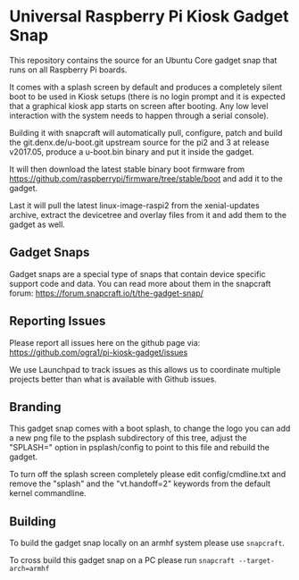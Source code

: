 # Universal Raspberry Pi Kiosk Gadget Snap

This repository contains the source for an Ubuntu Core gadget snap that runs
on all Raspberry Pi boards.

It comes with a splash screen by default and produces a completely
silent boot to be used in Kiosk setups (there is no login prompt and it is expected
that a graphical kiosk app starts on screen after booting. Any low level interaction
with the system needs to happen through a serial console).

Building it with snapcraft will automatically pull, configure, patch and build
the git.denx.de/u-boot.git upstream source for the pi2 and 3 at release v2017.05,
produce a u-boot.bin binary and put it inside the gadget.

It will then download the latest stable binary boot firmware
from https://github.com/raspberrypi/firmware/tree/stable/boot and add it to the gadget.

Last it will pull the latest linux-image-raspi2 from the xenial-updates archive, extract the
devicetree and overlay files from it and add them to the gadget as well.


## Gadget Snaps

Gadget snaps are a special type of snaps that contain device specific support
code and data. You can read more about them in the snapcraft forum:
https://forum.snapcraft.io/t/the-gadget-snap/

## Reporting Issues

Please report all issues here on the github page via:
https://github.com/ogra1/pi-kiosk-gadget/issues

We use Launchpad to track issues as this allows us to coordinate multiple
projects better than what is available with Github issues.

## Branding

This gadget snap comes with a boot splash, to change the logo you can add a new png file to
the psplash subdirectory of this tree, adjust the "SPLASH=" option in psplash/config to
point to this file and rebuild the gadget.

To turn off the splash screen completely please edit config/cmdline.txt and remove
the "splash" and the "vt.handoff=2" keywords from the default kernel commandline.

## Building

To build the gadget snap locally on an armhf system please use `snapcraft`.

To cross build this gadget snap on a PC please run `snapcraft --target-arch=armhf`
